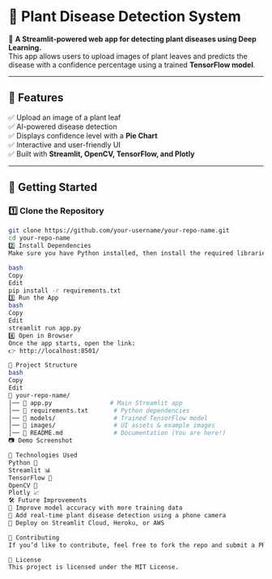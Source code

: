 # 🌱 Plant Disease Detection System  

🚀 **A Streamlit-powered web app for detecting plant diseases using Deep Learning.**  
This app allows users to upload images of plant leaves and predicts the disease with a confidence percentage using a trained **TensorFlow model**.  

---

## 📌 Features  
✅ Upload an image of a plant leaf  
✅ AI-powered disease detection  
✅ Displays confidence level with a **Pie Chart**  
✅ Interactive and user-friendly UI  
✅ Built with **Streamlit, OpenCV, TensorFlow, and Plotly**  

---

## 🚀 Getting Started  

### 1️⃣ Clone the Repository  
```bash
git clone https://github.com/your-username/your-repo-name.git
cd your-repo-name
2️⃣ Install Dependencies
Make sure you have Python installed, then install the required libraries:

bash
Copy
Edit
pip install -r requirements.txt
3️⃣ Run the App
bash
Copy
Edit
streamlit run app.py
4️⃣ Open in Browser
Once the app starts, open the link:
👉 http://localhost:8501/

📁 Project Structure
bash
Copy
Edit
📂 your-repo-name/
│── 📜 app.py                # Main Streamlit app
│── 📜 requirements.txt       # Python dependencies
│── 📂 models/                # Trained TensorFlow model
│── 📂 images/                # UI assets & example images
│── 📜 README.md              # Documentation (You are here!)
📷 Demo Screenshot

🎯 Technologies Used
Python 🐍
Streamlit 📊
TensorFlow 🤖
OpenCV 🎥
Plotly 📈
🛠 Future Improvements
🔹 Improve model accuracy with more training data
🔹 Add real-time plant disease detection using a phone camera
🔹 Deploy on Streamlit Cloud, Heroku, or AWS

🤝 Contributing
If you’d like to contribute, feel free to fork the repo and submit a PR! 💡

📜 License
This project is licensed under the MIT License.

